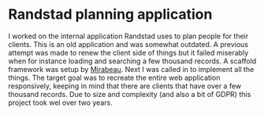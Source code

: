 <!--
  id: 3350
  slug: randstad-planning-application
  type: fortpolio
  excerpt: Further responsive implementation of an existing planning application. Improved speed performance in existing lists and tables with large amounts of data. Implemented stricter code linting and added component testing with Cypress. Created prototypes for possible future implementations.
  categories: JavaScript, frontend, HTML/CSS, framework
  tags: CSS, HTML, JavaScript, performance, test, scrum, interaction design, Vue, Cypress
  clients: Randstad
  collaboration: 
  prizes: 
  images: 
  inCv: true
  inPortfolio: true
  dateFrom: 2017-04-01
  dateTo: 2019-09-25
-->

# Randstad planning application

I worked on the internal application Randstad uses to plan people for their clients. This is an old application and was somewhat outdated. A previous attempt was made to renew the client side of things but it failed miserably when for instance loading and searching a few thousand records.
A scaffold framework was setup by [Mirabeau](https://www.mirabeau.nl/). Next I was called in to implement all the things. The target goal was to recreate the entire web application responsively, keeping in mind that there are clients that have over a few thousand records. Due to size and complexity (and also a bit of GDPR) this project took wel over two years.